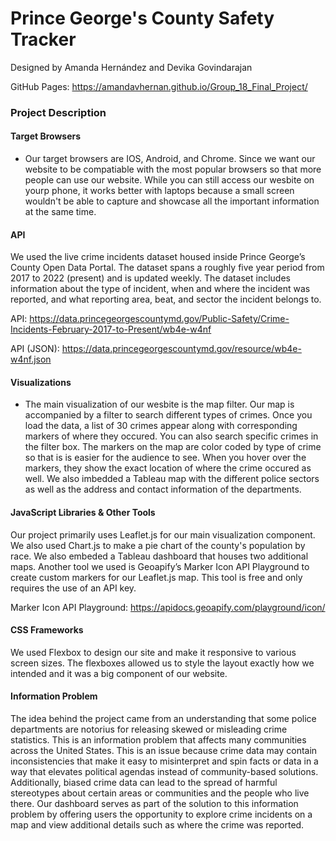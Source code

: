 # Prince George's County Safety Tracker
Designed by Amanda Hernández and Devika Govindarajan

GitHub Pages: https://amandavhernan.github.io/Group_18_Final_Project/


### Project Description

#### Target Browsers

* Our target browsers are IOS, Android, and Chrome. Since we want our website to be compatiable with the most popular browsers so that more people can use our website. While you can still access our wesbite on yourp phone, it works better with laptops because a small screen wouldn't be able to capture and showcase all the important information at the same time. 

#### API

We used the live crime incidents dataset housed inside Prince George’s County Open Data Portal. The dataset spans a roughly five year period from 2017 to 2022 (present) and is updated weekly. The dataset includes information about the type of incident, when and where the incident was reported, and what reporting area, beat, and sector the incident belongs to.

API: https://data.princegeorgescountymd.gov/Public-Safety/Crime-Incidents-February-2017-to-Present/wb4e-w4nf

API (JSON): https://data.princegeorgescountymd.gov/resource/wb4e-w4nf.json

#### Visualizations

* The main visualization of our wesbite is the map filter. Our map is accompanied by a filter to search different types of crimes. Once you load the data, a list of 30 crimes appear along with corresponding markers of where they occured. You can also search specific crimes in the filter box. The markers on the map are color coded by type of crime so that is is easier for the audience to see. When you hover over the markers, they show the exact location of where the crime occured as well. We also imbedded a Tableau map with the different police sectors as well as the address and contact information of the departments.

#### JavaScript Libraries & Other Tools

Our project primarily uses Leaflet.js for our main visualization component. We also used Chart.js to make a pie chart of the county's population by race. We also embeded a Tableau dashboard that houses two additional maps. Another tool we used is Geoapify’s Marker Icon API Playground to create custom markers for our Leaflet.js map. This tool is free and only requires the use of an API key.

Marker Icon API Playground: https://apidocs.geoapify.com/playground/icon/

#### CSS Frameworks

We used Flexbox to design our site and make it responsive to various screen sizes. The flexboxes allowed us to style the layout exactly how we intended and it was a big component of our website. 

#### Information Problem

The idea behind the project came from an understanding that some police departments are notorius for releasing skewed or misleading crime statistics. This is an information problem that affects many communities across the United States. This is an issue because crime data may contain inconsistencies that make it easy to misinterpret and spin facts or data in a way that elevates political agendas instead of community-based solutions. Additionally, biased crime data can lead to the spread of harmful stereotypes about certain areas or communities and the people who live there. Our dashboard serves as part of the solution to this information problem by offering users the opportunity to explore crime incidents on a map and view additional details such as where the crime was reported. 
